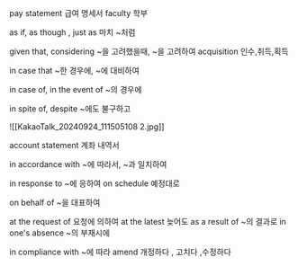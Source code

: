 pay statement 급여 명세서
faculty 학부

as if, as though , just as  마치 ~처럼

given that, considering ~을 고려했을때, ~을 고려하여
acquisition 인수,취득,획득

in case that ~한 경우에, ~에 대비하여

in case of, in the event of  ~의 경우에

in spite of, despite ~에도 불구하고 

![[KakaoTalk_20240924_111505108 2.jpg]]

account statement 계좌 내역서

in accordance with ~에 따라서, ~과 일치하여

in response to ~에 응하여
on schedule 예정대로

on behalf of ~을 대표하여

at the request of 요청에 의하여
at the latest 늦어도
as a result of ~의 결과로
in one's absence ~의 부재시에

in compliance with ~에 따라
amend 개정하다 , 고치다 ,수정하다